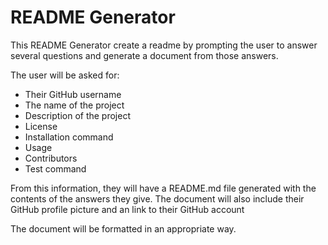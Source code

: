 # README Generator

This README Generator create a readme by prompting the user to answer several questions and generate a document from those answers.

The user will be asked for:
* Their GitHub username
* The name of the project
* Description of the project
* License
* Installation command
* Usage
* Contributors
* Test command

From this information, they will have a README.md file generated with the contents of the answers they give. The document will also include their GitHub profile picture and an link to their GitHub account

The document will be formatted in an appropriate way.
